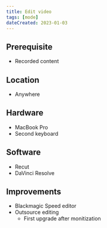```yaml
---
title: Edit video
tags: [mode]
dateCreated: 2023-01-03
---
```


## Prerequisite

- Recorded content

## Location

- Anywhere

## Hardware

- MacBook Pro
- Second keyboard

## Software

- Recut
- DaVinci Resolve

## Improvements

- Blackmagic Speed editor
- Outsource editing
  - First upgrade after monitization
